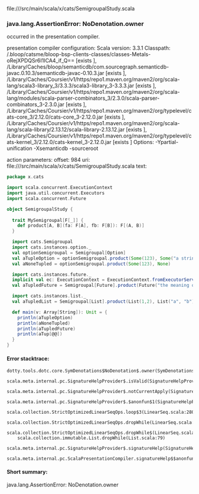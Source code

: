 file://<WORKSPACE>/src/main/scala/x/cats/SemigroupalStudy.scala
### java.lang.AssertionError: NoDenotation.owner

occurred in the presentation compiler.

presentation compiler configuration:
Scala version: 3.3.1
Classpath:
<WORKSPACE>/.bloop/catsme/bloop-bsp-clients-classes/classes-Metals-oRejXPDQSr6I1ICA4_if_Q== [exists ], <HOME>/Library/Caches/bloop/semanticdb/com.sourcegraph.semanticdb-javac.0.10.3/semanticdb-javac-0.10.3.jar [exists ], <HOME>/Library/Caches/Coursier/v1/https/repo1.maven.org/maven2/org/scala-lang/scala3-library_3/3.3.3/scala3-library_3-3.3.3.jar [exists ], <HOME>/Library/Caches/Coursier/v1/https/repo1.maven.org/maven2/org/scala-lang/modules/scala-parser-combinators_3/2.3.0/scala-parser-combinators_3-2.3.0.jar [exists ], <HOME>/Library/Caches/Coursier/v1/https/repo1.maven.org/maven2/org/typelevel/cats-core_3/2.12.0/cats-core_3-2.12.0.jar [exists ], <HOME>/Library/Caches/Coursier/v1/https/repo1.maven.org/maven2/org/scala-lang/scala-library/2.13.12/scala-library-2.13.12.jar [exists ], <HOME>/Library/Caches/Coursier/v1/https/repo1.maven.org/maven2/org/typelevel/cats-kernel_3/2.12.0/cats-kernel_3-2.12.0.jar [exists ]
Options:
-Ypartial-unification -Xsemanticdb -sourceroot <WORKSPACE>


action parameters:
offset: 984
uri: file://<WORKSPACE>/src/main/scala/x/cats/SemigroupalStudy.scala
text:
```scala
package x.cats

import scala.concurrent.ExecutionContext
import java.util.concurrent.Executors
import scala.concurrent.Future

object SemigroupalStudy {
  
  trait MySemigroupal[F[_]] {
    def product[A, B](fa: F[A], fb: F[B]): F[(A, B)]
  }

  import cats.Semigroupal
  import cats.instances.option._
  val optionSemigroupal = Semigroupal[Option]
  val aTupleOption = optionSemigroupal.product(Some(123), Some("a string"))
  val aNoneTupled = optionSemigroupal.product(Some(123), None)

  import cats.instances.future._
  implicit val ec: ExecutionContext = ExecutionContext.fromExecutorService(Executors.newFixedThreadPool(8))
  val aTupledFuture = Semigroupal[Future].product(Future("the meaning of life"), Future(42))

  import cats.instances.list._
  val aTupledList = Semigroupal[List].product(List(1,2), List("a", "b"))  //cartitoin product

  def main(v: Array[String]): Unit = {
    println(aTupleOption)
    println(aNoneTupled)
    println(aTupledFuture)
    println(aTup[@@])
  }
}

```



#### Error stacktrace:

```
dotty.tools.dotc.core.SymDenotations$NoDenotation$.owner(SymDenotations.scala:2582)
	scala.meta.internal.pc.SignatureHelpProvider$.isValid(SignatureHelpProvider.scala:83)
	scala.meta.internal.pc.SignatureHelpProvider$.notCurrentApply(SignatureHelpProvider.scala:96)
	scala.meta.internal.pc.SignatureHelpProvider$.$anonfun$1(SignatureHelpProvider.scala:48)
	scala.collection.StrictOptimizedLinearSeqOps.loop$3(LinearSeq.scala:280)
	scala.collection.StrictOptimizedLinearSeqOps.dropWhile(LinearSeq.scala:282)
	scala.collection.StrictOptimizedLinearSeqOps.dropWhile$(LinearSeq.scala:278)
	scala.collection.immutable.List.dropWhile(List.scala:79)
	scala.meta.internal.pc.SignatureHelpProvider$.signatureHelp(SignatureHelpProvider.scala:48)
	scala.meta.internal.pc.ScalaPresentationCompiler.signatureHelp$$anonfun$1(ScalaPresentationCompiler.scala:436)
```
#### Short summary: 

java.lang.AssertionError: NoDenotation.owner